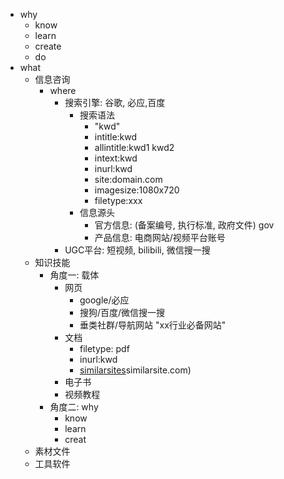 - why
	- know
	- learn
	- create
	- do
- what
	- 信息咨询
		- where
			- 搜索引擎: 谷歌, 必应,百度
				- 搜索语法
					- "kwd"
					- intitle:kwd
					- allintitle:kwd1 kwd2
					- intext:kwd
					- inurl:kwd
					- site:domain.com
					- imagesize:1080x720
					- filetype:xxx
				- 信息源头
					- 官方信息: (备案编号, 执行标准, 政府文件)  gov
					- 产品信息: 电商网站/视频平台账号
			- UGC平台: 短视频, bilibili, 微信搜一搜
	- 知识技能
		- 角度一: 载体
			- 网页
				- google/必应
				- 搜狗/百度/微信搜一搜
				- 垂类社群/导航网站  "xx行业必备网站"
			- 文档
				- filetype: pdf
				- inurl:kwd
				- [similarsites]()similarsite.com)
			- 电子书
			- 视频教程
		- 角度二: why
			- know
			- learn
			- creat
	- 素材文件
	- 工具软件